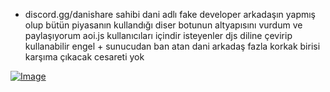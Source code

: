 - discord.gg/danishare sahibi dani adlı fake developer arkadaşın yapmış olup bütün piyasanın kullandığı diser botunun altyapısını vurdum ve paylaşıyorum aoi.js kullanıcıları içindir isteyenler djs diline çevirip kullanabilir
engel + sunucudan ban atan dani arkadaş fazla korkak birisi karşıma çıkacak cesareti yok

[![Image](https://i.hizliresim.com/iqc3jw8.jpg)](https://hizliresim.com/iqc3jw8)
